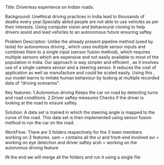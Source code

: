 Title: Driverless experience on Indian roads.

Background:
Unethical driving practices in India lead to thousands of deaths every year.Specially abled people are not able to use vehicles as per their interests.
Using computer vision and behavioural cloning to help drivers assist and lead vehicles to an autonomous future ensuring saftey.

Problem Descripton:
Unlike the already present pipeline method (used by tesla) for autonomous driving , which uses multiple sensor inputs and combines them to a  single input (sensor fusion method), 
which requires multiple sensors which are expensive and not easily available to most of the population in India.
Our approach is way simpler and efficient , as it involves use of a  single camera sensor and a steering sensor. 
It reduces the cost of application as well as manufacture and could be scaled easily.
Using this , our model learns to imitate human behaviour by looking at multiple recorded data of “driving scenarios”.

Key features:
1.Autonomus driving
Keeps the car on road by detecting turns and road conditions.
2.Driver saftey measures
Checks if the driver is looking at the road to ensure saftey.


Solution:
A data set is trained in which the steering angle is mapped to the curve of the road.
This data set is then implemented using sensor fusion method to run the car on the road.


WorkFlow:
There are 3 folders respectively for the 3 team members working on 3 features.
sam = contains all the ui and front-end involved
avi = working on eye detection and driver saftey
arsh  = working on the autonomus driving feature

IN the end we will merge all the folders and run it using a single file



